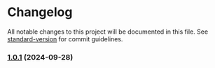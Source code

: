# Changelog

All notable changes to this project will be documented in this file. See [standard-version](https://github.com/conventional-changelog/standard-version) for commit guidelines.

### [1.0.1](https://github.com/FIAP-Squad/auth-service/compare/v1.0.0...v1.0.1) (2024-09-28)
